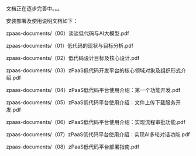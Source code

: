 文档正在逐步完善中。。。

安装部署及使用说明文档如下：


zpaas-documents/（00）谈谈低代码与AI大模型.pdf

zpaas-documents/（01）低代码的现状与目标分析.pdf

zpaas-documents/（02）低代码设计目标及核心设计.pdf

zpaas-documents/（03）zPaaS低代码开发平台的核心领域对象及组织形式介绍.pdf

zpaas-documents/（04）zPaaS低代码平台使用介绍：第一个功能开发.pdf

zpaas-documents/（05）zPaaS低代码平台使用介绍：文件上传下载服务开发.pdf

zpaas-documents/（06）zPaaS低代码平台使用介绍：实现流程审批功能.pdf

zpaas-documents/（07）zPaaS低代码平台使用介绍：实现AI多轮对话功能.pdf

zpaas-documents/（08）zPaaS低代码平台部署指南.pdf
